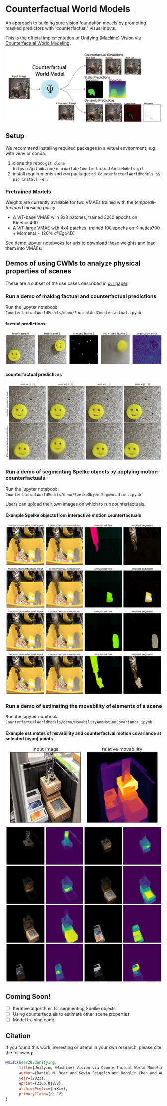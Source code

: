 # Counterfactual World Models
An approach to building pure vision foundation models by prompting masked predictors with "counterfactual" visual inputs.

This is the official implementation of [Unifying (Machine) Vision via Counterfactual World Modeling](https://arxiv.org/abs/2306.01828).

![image](./cwm.png)

## Setup
We recommend installing required packages in a virtual environment, e.g. with venv or conda.

1. clone the repo: `git clone https://github.com/neuroailab/CounterfactualWorldModels.git`
2. install requirements and `cwm` package: `cd CounterfactualWorldModels && pip install -e .`

### Pretrained Models
Weights are currently available for two VMAEs trained with the _temporall-factored masking policy_:
- A ViT-base VMAE with 8x8 patches, trained 3200 epochs on Kinetics400
- A ViT-large VMAE with 4x4 patches, trained 100 epochs on Kinetics700 + Moments + (20% of Ego4D)

See demo jupyter notebooks for urls to download these weights and load them into VMAEs.

## Demos of using CWMs to analyze physical properties of scenes

These are a subset of the use cases described in [our paper](https://arxiv.org/abs/2306.01828).

### Run a demo of making factual and counterfactual predictions

Run the jupyter notebook `CounterfactualWorldModels/demo/FactualAndCounterfactual.ipynb`

#### factual predictions
![image](./demo/predictions/factual_predictions.png)

#### counterfactual predictions
![image](./demo/predictions/counterfactual_predictions.png)

### Run a demo of segmenting Spelke objects by applying motion-counterfactuals

Run the jupyter notebook `CounterfactualWorldModels/demo/SpelkeObjectSegmentation.ipynb`

Users can upload their own images on which to run counterfactuals.

#### Example Spelke objects from interactive motion counterfactuals
![image](./demo/predictions/spelke_object0.png)
![image](./demo/predictions/spelke_object1.png)
![image](./demo/predictions/spelke_object2.png)
![image](./demo/predictions/spelke_object3.png)

### Run a demo of estimating the movability of elements of a scene

Run the jupyter notebook `CounterfactualWorldModels/demo/MovabilityAndMotionCovariance.ipynb`

#### Example estimates of movability and counterfactual motion covariance at selected (cyan) points
![image](./demo/predictions/movability.png)
![image](./demo/predictions/motion_covariance.png)

## Coming Soon!
- [ ] Iterative algorithms for segmenting Spelke objects
- [ ] Using counterfactuals to estimate other scene properties
- [ ] Model training code

## Citation
If you found this work interesting or useful in your own research, please cite the following:
```bibtex
@misc{bear2023unifying,
      title={Unifying (Machine) Vision via Counterfactual World Modeling}, 
      author={Daniel M. Bear and Kevin Feigelis and Honglin Chen and Wanhee Lee and Rahul Venkatesh and Klemen Kotar and Alex Durango and Daniel L. K. Yamins},
      year={2023},
      eprint={2306.01828},
      archivePrefix={arXiv},
      primaryClass={cs.CV}
}
```
